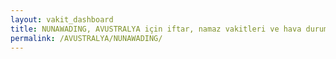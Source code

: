 ```yaml
---
layout: vakit_dashboard
title: NUNAWADING, AVUSTRALYA için iftar, namaz vakitleri ve hava durumu - ilçe/eyalet seç
permalink: /AVUSTRALYA/NUNAWADING/
---
```


<script type="text/javascript">
  var GLOBAL_COUNTRY = 'AVUSTRALYA';
  var GLOBAL_CITY = 'NUNAWADING';
  var GLOBAL_STATE = '';
  var lat = 72;
  var lon = 21;
</script>
